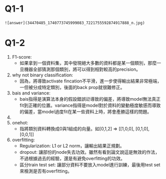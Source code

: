 # Q1-1
    ![answer](34470485_1740773745999083_7221755592874917888_n.jpg)

# Q1-2
1. F1-score: 
    - 如果拿到一個資料集，其中發現絕大多數的資料都是某一個類別，那麼一旦機器全部猜測那個類別，將可以得到相對較高的precision。
2. why not binary classification:
    - 因為，將導致activate fincation不平滑，進一步使得輸出結果非常極端，一但被分成特定類別，後面的back prop就很難修正。
3. bais and variance:
    - bais指得是演算法本身的假設錯誤逤導致的偏差，將導致model無法真正fit到正確的位置。variance指得是model對於資料的變動極度敏感而導致的偏差，當model過度fit在某一些資料上時，將會產勝這樣的問題。
4. 
5. onehot:
    - 指將類別資料轉換成0與1組成的向量。如[0,1,2] => [[1,0,0], [0,1,0], [0,0,1]]
6. overfitting:
    - Regularization: L1 or L2 norm，讓輸出結果正規劃。
    - dropout: 讓部份的node失去功效。雖然有看到論文說這是無效的作法，不過根據過去的經驗，還是有避免overfitting的功效。
    - 區分train test set: 讓部分資料不要放入model進行訓練，最後用test set來檢測是否有overfitting。
